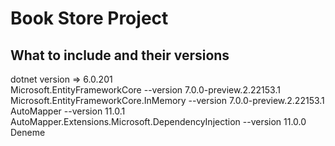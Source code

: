 # Book Store Project

## What to include and their versions
dotnet version => 6.0.201  
Microsoft.EntityFrameworkCore --version 7.0.0-preview.2.22153.1  
Microsoft.EntityFrameworkCore.InMemory --version 7.0.0-preview.2.22153.1  
AutoMapper --version 11.0.1  
AutoMapper.Extensions.Microsoft.DependencyInjection --version 11.0.0  
Deneme  
